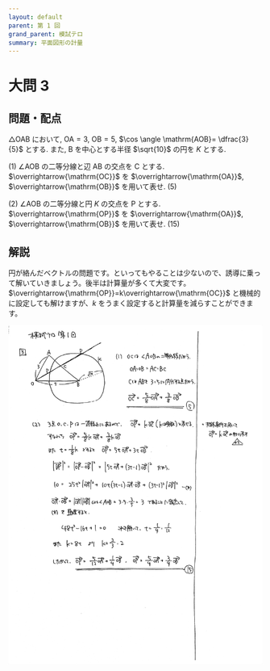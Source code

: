 ```yaml
---
layout: default
parent: 第 1 回
grand_parent: 模試テロ
summary: 平面図形の計量
---
```


# 大問 3

## 問題・配点

$\triangle \mathrm{OAB}$ において, $\mathrm{OA}=3$, $\mathrm{OB}=5$, $\cos \angle \mathrm{AOB}= \dfrac{3}{5}$ とする. また, $\mathrm{B}$ を中心とする半径 $\sqrt{10}$ の円を $K$ とする.

(1) $\angle \mathrm{AOB}$ の二等分線と辺 $\mathrm{AB}$ の交点を $\mathrm{C}$ とする. $\overrightarrow{\mathrm{OC}}$ を $\overrightarrow{\mathrm{OA}}$, $\overrightarrow{\mathrm{OB}}$ を用いて表せ. (5)

(2) $\angle \mathrm{AOB}$ の二等分線と円 $K$ の交点を $\mathrm{P}$ とする. $\overrightarrow{\mathrm{OP}}$ を $\overrightarrow{\mathrm{OA}}$, $\overrightarrow{\mathrm{OB}}$ を用いて表せ. (15)

## 解説

円が絡んだベクトルの問題です。といってもやることは少ないので、誘導に乗って解いていきましょう。後半は計算量が多くて大変です。$\overrightarrow{\mathrm{OP}}=k\overrightarrow{\mathrm{OC}}$ と機械的に設定しても解けますが、$k$ をうまく設定すると計算量を減らすことができます。

![](img/examterro_01-3.jpg)
